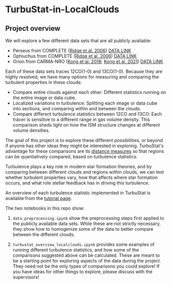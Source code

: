 # TurbuStat-in-LocalClouds

## Project overview ##

We will explore a few different data sets that are all publicly available:

* Perseus from COMPLETE ([Ridge et al. 2006](https://ui.adsabs.harvard.edu/abs/2006AJ....131.2921R/abstract)) [DATA LINK](https://lweb.cfa.harvard.edu/COMPLETE/data_html_pages/FCRAO.html)
* Ophiuchus from COMPLETE ([Ridge et al. 2006](https://ui.adsabs.harvard.edu/abs/2006AJ....131.2921R/abstract)) [DATA LINK](https://lweb.cfa.harvard.edu/COMPLETE/data_html_pages/FCRAO.html)
* Orion from CARMA-NRO ([Kong et al. 2018](https://ui.adsabs.harvard.edu/abs/2018ApJS..236...25K/abstract); [Kong et al. 2021](https://ui.adsabs.harvard.edu/abs/2021RNAAS...5...55K/abstract)) [DATA LINK](https://dataverse.harvard.edu/dataset.xhtml?persistentId=doi:10.7910/DVN/6Q26PN)

Each of these data sets traces 12CO(1-0) and 13CO(1-0). Because they are highly resolved, we have many options for measuring and comparing the turbulent properties in these clouds:

* Compare entire clouds against each other: Different statistics running on the entire image or data cube.
* Localized variations in turbulence: Splitting each image or data cube into sections, and comparing within and between the clouds.
* Compare different turbulence statistics between 12CO and 13CO: Each tracer is sensitive to a different range in gas volume density. This comparison sheds light on how the ISM structure changes at different volume densities.

The goal of this project is to explore these different possibilities, or beyond if anyone has other ideas they might be interested in exploring. TurbuStat's advantage for these comparisons are its [distance measures](https://turbustat.readthedocs.io/en/latest/tutorials/metrics/running_metrics.html#runmetrics) so that regions can be quantiatively compared, based on turbulence statistics.

Turbulence plays a key role in modern star formation theories, and by comparing between different clouds and regions within clouds, we can test whether turbulent properties vary, how that affects where star formation occurs, and what role stellar feedback has in driving this turbulence.

An overview of each turbulence statistic implemented in TurbuStat is available from the [tutorial page](https://turbustat.readthedocs.io/en/latest/tutorials/index.html).

The two notebooks in this repo show:

1. `data_preprocessing.ipynb` show the preprocessing steps first applied to the publicly available data sets. While these are not strictly necessary, they show how to homogenize some of the data to better compare between the different clouds.

2. `turbustat_overview_localclouds.ipynb` provides some examples of running different turbulence statistics, and how some of the comparisons suggested above can be calculated. These are meant to be a starting point for exploring aspects of the data during the project. They need not be the only types of comparisons you could explore! If you have ideas for other things to explore, please discuss with the supervisors!

